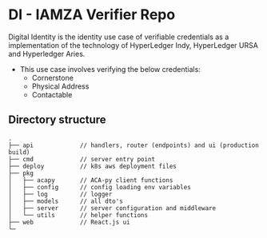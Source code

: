 # DI - IAMZA Verifier Repo

Digital Identity is the identity use case of verifiable credentials as a implementation of the technology of HyperLedger Indy, HyperLedger URSA and Hyperledger Aries.

- This use case involves verifying the below credentials:
  - Cornerstone
  - Physical Address
  - Contactable

## Directory structure

```
.
├── api             // handlers, router (endpoints) and ui (production build)
├── cmd             // server entry point
├── deploy          // k8s aws deployment files
├── pkg
│   ├── acapy       // ACA-py client functions
│   ├── config      // config loading env variables
│   ├── log         // logger
│   ├── models      // all dto's
│   ├── server      // server configuration and middleware
│   └── utils       // helper functions
├── web             // React.js ui
└─
```
